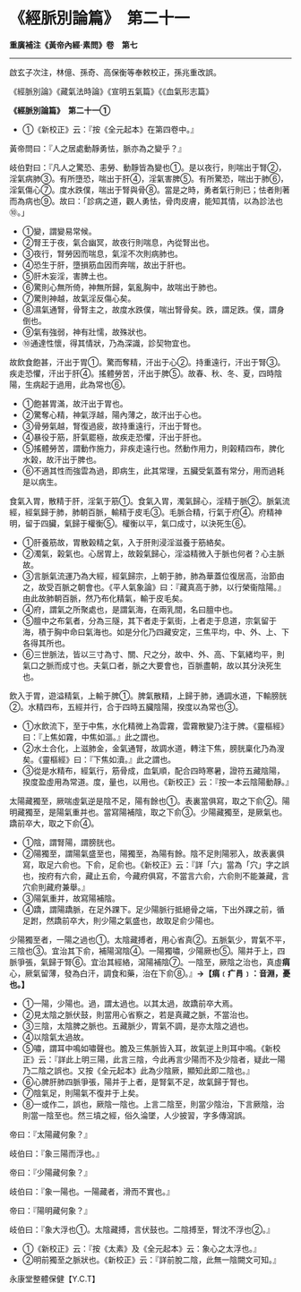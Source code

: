 # 《經脈別論篇》　第二十一



**重廣補注《黃帝內經·素問》卷　第七**


---


啟玄子次注，林億、孫奇、高保衡等奉敕校正，孫兆重改誤。


《經脈別論》《藏氣法時論》《宣明五氣篇》《《血氣形志篇》


**《經脈別論篇》　第二十一①**
- ①《新校正》云：『按《全元起本》在第四卷中。』


黃帝問曰：『人之居處動靜勇怯，脈亦為之變乎？』


岐伯對曰：『凡人之驚恐、恚勞、動靜皆為變也①。是以夜行，則喘出于腎②，淫氣病肺③。有所墮恐，喘出于肝④，淫氣害脾⑤。有所驚恐，喘出于肺⑥，淫氣傷心⑦。度水跌僕，喘出于腎與骨⑧。當是之時，勇者氣行則已；怯者則著而為病也⑨。故曰：「診病之道，觀人勇怯，骨肉皮膚，能知其情，以為診法也⑩。」
- ①變，謂變易常候。
- ②腎王于夜，氣合幽冥，故夜行則喘息，內從腎出也。
- ③夜行，腎勞因而喘息，氣淫不次則病肺也。
- ④恐生于肝，墮損筋血因而奔喘，故出于肝也。
- ⑤肝木妄淫，害脾土也。
- ⑥驚則心無所倚，神無所歸，氣亂胸中，故喘出于肺也。
- ⑦驚則神越，故氣淫反傷心矣。
- ⑧濕氣通腎，骨腎主之，故度水跌僕，喘出腎骨矣。跌，謂足跌。僕，謂身倒也。
- ⑨氣有強弱，神有壯懦，故殊狀也。
- ⑩通達性懷，得其情狀，乃為深識，診契物宜也。


故飲食飽甚，汗出于胃①。驚而奪精，汗出于心②。持重遠行，汗出于腎③。疾走恐懼，汗出于肝④。搖體勞苦，汗出于脾⑤。故春、秋、冬、夏，四時陰陽，生病起于過用，此為常也⑥。
- ①飽甚胃滿，故汗出于胃也。
- ②驚奪心精，神氣浮越，陽內薄之，故汗出于心也。
- ③骨勞氣越，腎復過疲，故持重遠行，汗出于腎也。
- ④暴役于筋，肝氣罷極，故疾走恐懼，汗出于肝也。
- ⑤搖體勞苦，謂動作施力，非疾走遠行也。然動作用力，則榖精四布，脾化水榖，故汗出于脾也。
- ⑥不適其性而強雲為過，即病生，此其常理，五臟受氣蓋有常分，用而過耗是以病生。


食氣入胃，散精于肝，淫氣于筋①。食氣入胃，濁氣歸心，淫精于脈②。脈氣流經，經氣歸于肺，肺朝百脈，輸精于皮毛③。毛脈合精，行氣于府④。府精神明，留于四臟，氣歸于權衡⑤。權衡以平，氣口成寸，以決死生⑥。
- ①肝養筋故，胃散榖精之氣，入于肝則浸淫滋養于筋絡矣。
- ②濁氣，榖氣也。心居胃上，故榖氣歸心，淫溢精微入于脈也何者？心主脈故。
- ③言脈氣流運乃為大經，經氣歸宗，上朝于肺，肺為華蓋位復居高，治節由之，故受百脈之朝會也。《平人氣象論》曰：『藏真高于肺，以行榮衞陰陽。』由此故肺朝百脈，然乃布化精氣，輸于皮毛矣。
- ④府，謂氣之所聚處也，是謂氣海，在兩乳間，名曰膻中也。
- ⑤膻中之布氣者，分為三隧，其下者走于氣街，上者走于息道，宗氣留于海，積于胸中命曰氣海也。如是分化乃四藏安定，三焦平均，中、外、上、下各得其所也。
- ⑥三世脈法，皆以三寸為寸、關、尺之分，故中、外、高、下氣緒均平，則氣口之脈而成寸也。夫氣口者，脈之大要會也，百脈盡朝，故以其分決死生也。


飲入于胃，遊溢精氣，上輸于脾①。脾氣散精，上歸于肺，通調水道，下輸膀胱②。水精四布，五經并行，合于四時五臟陰陽，揆度以為常也③。
- ①水飲流下，至于中焦，水化精微上為雲霧，雲霧散變乃注于脾。《靈樞經》曰：『上焦如霧，中焦如漚。』此之謂也。
- ②水土合化，上滋肺金，金氣通腎，故調水道，轉注下焦，膀胱稟化乃為溲矣。《靈樞經》曰：『下焦如瀆。』此之謂也。
- ③從是水精布，經氣行，筋骨成，血氣順，配合四時寒暑，證符五藏陰陽，揆度盈虛用為常道。度，量也，以用也。《新校正》云：『按一本云陰陽動靜。』


太陽藏獨至，厥喘虛氣逆是陰不足，陽有餘也①。表裏當俱寫，取之下俞②。陽明藏獨至，是陽氣重并也。當寫陽補陰，取之下俞③。少陽藏獨至，是厥氣也。蹻前卒大，取之下俞④。
- ①陰，謂腎陽，謂膀胱也。
- ②陽獨至，謂陽氣盛至也，陽獨至，為陽有餘。陰不足則陽邪入，故表裏俱寫，取足六俞也。下俞，足俞也。《新校正》云：『詳「六」當為「穴」字之誤也，按府有六俞，藏止五俞，今藏府俱寫，不當言六俞，六俞則不能兼藏，言穴俞則藏府兼舉。』
- ③陽氣重并，故寫陽補陰。
- ④蹻，謂陽蹻脈，在足外踝下。足少陽脈行抵絕骨之端，下出外踝之前，循足跗，然蹻前卒大，則少陽之氣盛也，故取足俞少陽也。


少陽獨至者，一陽之過也①。太陰藏搏者，用心省真②。五脈氣少，胃氣不平，三陰也③。宜治其下俞，補陽瀉陰④。一陽獨嘯，少陽厥也⑤。陽并于上，四脈爭張，氣歸于腎⑥。宜治其經絡，瀉陽補陰⑦。一陰至，厥陰之治也，真虛**㾓**心，厥氣留薄，發為白汗，調食和藥，治在下俞⑧。』**→【㾓﹝疒肙﹞：音淵，憂也。】**
- ①一陽，少陽也。過，謂太過也。以其太過，故蹻前卒大焉。
- ②見太陰之脈伏鼓，則當用心省察之，若是真藏之脈，不當治也。
- ③三陰，太陰脾之脈也。五藏脈少，胃氣不調，是亦太陰之過也。
- ④以陰氣太過故。
- ⑤嘯，謂耳中鳴如嘯聲也。膽及三焦脈皆入耳，故氣逆上則耳中鳴。《新校正》云：『詳此上明三陽，此言三陰，今此再言少陽而不及少陰者，疑此一陽乃二陰之誤也。又按《全元起本》此為少陰厥，顯知此即二陰也。』
- ⑥心脾肝肺四脈爭張，陽并于上者，是腎氣不足，故氣歸于腎也。
- ⑦陰氣足，則陽氣不復并于上矣。
- ⑧一或作二，誤也，厥陰一陰也。上言二陰至，則當少陰治，下言厥陰，治則當一陰至也。然三墳之經，俗久淪墜，人少披習，字多傳瀉誤。


帝曰：『太陽藏何象？』


岐伯曰：『象三陽而浮也。』


帝曰：『少陽藏何象？』


岐伯曰：『象一陽也。一陽藏者，滑而不實也。』


帝曰：『陽明藏何象？』


岐伯曰：『象大浮也①。太陰藏搏，言伏鼓也。二陰搏至，腎沈不浮也②。』
- ①《新校正》云：『按《太素》及《全元起本》云：象心之太浮也。』
- ②明前獨至之脈狀也。《新校正》云：『詳前脫二陰，此無一陰闕文可知。』


永康堂整體保健【Y.C.T】


